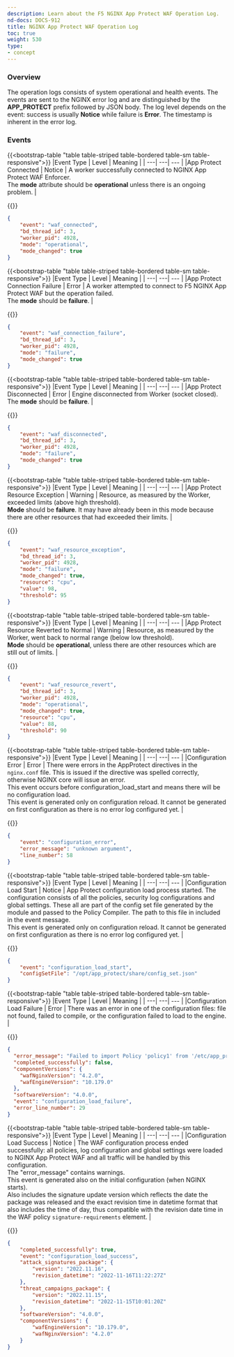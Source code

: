 ```yaml
---
description: Learn about the F5 NGINX App Protect WAF Operation Log.
nd-docs: DOCS-912
title: NGINX App Protect WAF Operation Log
toc: true
weight: 530
type:
- concept
---
```


### Overview

The operation logs consists of system operational and health events. The events are sent to the NGINX error log and are distinguished by the **APP_PROTECT** prefix followed by JSON body. The log level depends on the event: success is usually **Notice** while failure is **Error**. The timestamp is inherent in the error log.

### Events

{{<bootstrap-table "table table-striped table-bordered table-sm table-responsive">}}
|Event Type | Level | Meaning |
| ---| ---| --- |
|App Protect Connected | Notice | A worker successfully connected to NGINX App Protect WAF Enforcer.<br> The **mode** attribute should be **operational** unless there is an ongoing problem. |

{{</bootstrap-table>}}


```json
{
    "event": "waf_connected",
    "bd_thread_id": 3,
    "worker_pid": 4928,
    "mode": "operational",
    "mode_changed": true
}
```


{{<bootstrap-table "table table-striped table-bordered table-sm table-responsive">}}
|Event Type | Level | Meaning |
| ---| ---| --- |
|App Protect Connection Failure | Error | A worker attempted to connect to F5 NGINX App Protect WAF but the operation failed.<br> The **mode** should be **failure**. |

{{</bootstrap-table>}}


```json
{
    "event": "waf_connection_failure",
    "bd_thread_id": 3,
    "worker_pid": 4928,
    "mode": "failure",
    "mode_changed": true
}
```


{{<bootstrap-table "table table-striped table-bordered table-sm table-responsive">}}
|Event Type | Level | Meaning |
| ---| ---| --- |
|App Protect Disconnected | Error | Engine disconnected from Worker (socket closed).<br>The **mode** should be **failure**. |

{{</bootstrap-table>}}


```json
{
    "event": "waf_disconnected",
    "bd_thread_id": 3,
    "worker_pid": 4928,
    "mode": "failure",
    "mode_changed": true
}
```

{{<bootstrap-table "table table-striped table-bordered table-sm table-responsive">}}
|Event Type | Level | Meaning |
| ---| ---| --- |
|App Protect  Resource Exception | Warning | Resource, as measured by the Worker, exceeded limits (above high threshold).<br>**Mode** should be **failure**. It may have already been in this mode because there are other resources that had exceeded their limits. |

{{</bootstrap-table>}}


```json
{
    "event": "waf_resource_exception",
    "bd_thread_id": 3,
    "worker_pid": 4928,
    "mode": "failure",
    "mode_changed": true,
    "resource": "cpu",
    "value": 98,
    "threshold": 95
}
```

{{<bootstrap-table "table table-striped table-bordered table-sm table-responsive">}}
|Event Type | Level | Meaning |
| ---| ---| --- |
|App Protect Resource Reverted to Normal | Warning | Resource, as measured by the Worker, went back to normal range (below low threshold).<br> **Mode** should be **operational**, unless there are other resources which are still out of limits. |

{{</bootstrap-table>}}


```json
{
    "event": "waf_resource_revert",
    "bd_thread_id": 3,
    "worker_pid": 4928,
    "mode": "operational",
    "mode_changed": true,
    "resource": "cpu",
    "value": 88,
    "threshold": 90
}
```

{{<bootstrap-table "table table-striped table-bordered table-sm table-responsive">}}
|Event Type | Level | Meaning |
| ---| ---| --- |
|Configuration Error | Error | There were errors in the AppProtect directives in the `nginx.conf` file. This is issued if the directive was spelled correctly, otherwise NGINX core will issue an error.<br> This event occurs before configuration_load_start and means there will be no configuration load.<br>       This event is generated only on configuration reload. It cannot be generated on first configuration as there is no error log configured yet. |

{{</bootstrap-table>}}


```json
{
    "event": "configuration_error",
    "error_message": "unknown argument",
    "line_number": 58
}
```

{{<bootstrap-table "table table-striped table-bordered table-sm table-responsive">}}
|Event Type | Level | Meaning |
| ---| ---| --- |
|Configuration Load Start | Notice | App Protect configuration load process started. The configuration consists of all the policies, security log configurations and global settings. These all are part of the config set file generated by the module and passed to the Policy Compiler. The path to this file in included in the event message.<br> This event is generated only on configuration reload. It cannot be generated on first configuration as there is no error log configured yet. |

{{</bootstrap-table>}}


```json
{
    "event": "configuration_load_start",
    "configSetFile": "/opt/app_protect/share/config_set.json"
}
```

{{<bootstrap-table "table table-striped table-bordered table-sm table-responsive">}}
|Event Type | Level | Meaning |
| ---| ---| --- |
|Configuration Load Failure | Error | There was an error in one of the configuration files: file not found, failed to compile, or the configuration failed to load to the engine. |

{{</bootstrap-table>}}

```json
{
  "error_message": "Failed to import Policy 'policy1' from '/etc/app_protect/conf/policy_1.json': Could not parse/validate the Policy Bot Signature.  Invalid value 'ignoree' for field 'action'.",
  "completed_successfully": false,
  "componentVersions": {
    "wafNginxVersion": "4.2.0",
    "wafEngineVersion": "10.179.0"
  },
  "softwareVersion": "4.0.0",
  "event": "configuration_load_failure",
  "error_line_number": 29
}
```

{{<bootstrap-table "table table-striped table-bordered table-sm table-responsive">}}
|Event Type | Level | Meaning |
| ---| ---| --- |
|Configuration Load Success | Notice | The WAF configuration process ended successfully: all policies, log configuration and global settings were loaded to NGINX App Protect WAF and all traffic will be handled by this configuration.<br>The "error_message" contains warnings.<br>This event is generated also on the initial configuration (when NGINX starts).<br>Also includes the signature update version which reflects the date the package was released and the exact revision time in datetime format that also includes the time of day, thus compatible with the revision date time in the WAF policy `signature-requirements` element. |

{{</bootstrap-table>}}

```json
{
    "completed_successfully": true,
    "event": "configuration_load_success",
    "attack_signatures_package": {
        "version": "2022.11.16",
        "revision_datetime": "2022-11-16T11:22:27Z"
    },
    "threat_campaigns_package": {
        "version": "2022.11.15",
        "revision_datetime": "2022-11-15T10:01:20Z"
    },
    "softwareVersion": "4.0.0",
    "componentVersions": {
        "wafEngineVersion": "10.179.0",
        "wafNginxVersion": "4.2.0"
    }
}
```
